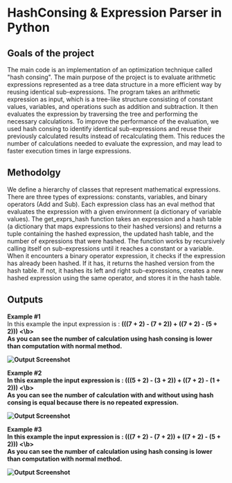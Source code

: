 
# HashConsing & Expression Parser in Python


## Goals of the project
The main code is an implementation of an optimization technique called "hash consing". The main purpose of the project is to evaluate arithmetic expressions represented as a tree data structure in a more efficient way by reusing identical sub-expressions.
The program takes an arithmetic expression as input, which is a tree-like structure consisting of constant values, variables, and operations such as addition and subtraction. It then evaluates the expression by traversing the tree and performing the necessary calculations. To improve the performance of the evaluation, we used hash consing to identify identical sub-expressions and reuse their previously calculated results instead of recalculating them. This reduces the number of calculations needed to evaluate the expression, and may lead to faster execution times in large expressions.

## Methodolgy
We define a hierarchy of classes that represent mathematical expressions. There are three types of expressions: constants, variables, and binary operators (Add and Sub). Each expression class has an eval method that evaluates the expression with a given environment (a dictionary of variable values).
The get_exprs_hash function takes an expression and a hash table (a dictionary that maps expressions to their hashed versions) and returns a tuple containing the hashed expression, the updated hash table, and the number of expressions that were hashed. The function works by recursively calling itself on sub-expressions until it reaches a constant or a variable. When it encounters a binary operator expression, it checks if the expression has already been hashed. If it has, it returns the hashed version from the hash table. If not, it hashes its left and right sub-expressions, creates a new hashed expression using the same operator, and stores it in the hash table.


## Outputs
<b>Example #1</b> <br />
In this example the input expression is :  <b>  (((7 + 2) - (7 + 2)) + ((7 + 2) - (5 + 2))) <\b> <br />
As you can see the number of calculation using hash consing is lower than computation with normal method. <br />

![Output Screenshot](https://github.com/shahrambashokian/HashConsing/blob/main/images/Screenshot1.png?raw=true)

<b>Example #2</b> <br />
In this example the input expression is :  <b>  (((5 + 2) - (3 + 2)) + ((7 + 2) - (1 + 2))) <\b> <br />
As you can see the number of calculation with and without using hash consing is equal because there is no repeated expression. <br />

![Output Screenshot](https://github.com/shahrambashokian/HashConsing/blob/main/images/Screenshot2.png?raw=true)

  
<b>Example #3</b> <br />
In this example the input expression is :  <b>  (((7 + 2) - (7 + 2)) + ((7 + 2) - (5 + 2))) <\b> <br />
As you can see the number of calculation using hash consing is lower than computation with normal method. <br />

![Output Screenshot](https://github.com/shahrambashokian/HashConsing/blob/main/images/Screenshot1.png?raw=true)
